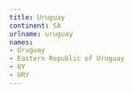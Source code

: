 ```yaml
---
title: Uruguay
continent: SA
urlname: uruguay
names:
- Uruguay
- Eastern Republic of Uruguay
- UY
- URY
---
```


